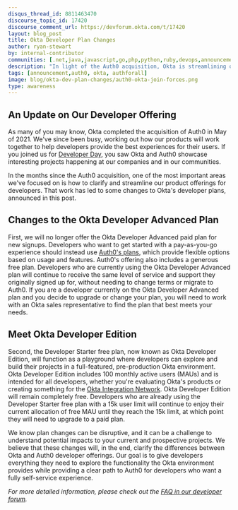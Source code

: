 ```yaml
---
disqus_thread_id: 8811463470
discourse_topic_id: 17420
discourse_comment_url: https://devforum.okta.com/t/17420
layout: blog_post
title: Okta Developer Plan Changes
author: ryan-stewart 
by: internal-contributor
communities: [.net,java,javascript,go,php,python,ruby,devops,announcement]
description: "In light of the Auth0 acquisition, Okta is streamlining our developer product offering by retiring Okta's Developer Advanced plan, and providing Auth0 plans for developers seeking a fully self-service experience."
tags: [announcement,auth0, okta, authforall]
image: blog/okta-dev-plan-changes/auth0-okta-join-forces.png
type: awareness
---
```


## An Update on Our Developer Offering

As many of you may know, Okta completed the acquisition of Auth0 in May of 2021. We've since been busy, working out how our products will work together to help developers provide the best experiences for their users. If you joined us for [Developer Day](https://www.youtube.com/playlist?list=PLshTZo9V1-aHrVURzggebSWeltPQ4KCex), you saw Okta and Auth0 showcase interesting projects happening at our companies and in our communities. 

In the months since the Auth0 acquisition, one of the most important areas we've focused on is how to clarify and streamline our product offerings for developers. That work has led to some changes to Okta's developer plans, announced in this post. 

## Changes to the Okta Developer Advanced Plan

First, we will no longer offer the Okta Developer Advanced paid plan for new signups.  Developers who want to get started with a pay-as-you-go experience should instead use [Auth0's plans](https://auth0.com/pricing), which provide flexible options based on usage and features. Auth0's offering also includes a generous free plan. Developers who are currently using the Okta Developer Advanced plan will continue to receive the same level of service and support they originally signed up for, without needing to change terms or migrate to Auth0. If you are a developer currently on the Okta Developer Advanced plan and you decide to upgrade or change your plan, you will need to work with an Okta sales representative to find the plan that best meets your needs.

## Meet Okta Developer Edition 

Second, the Developer Starter free plan, now known as Okta Developer Edition, will function as a playground where developers can explore and build their projects in a full-featured, pre-production Okta environment. Okta Developer Edition includes 100 monthly active users (MAUs) and is intended for all developers, whether you're evaluating Okta's products or creating something for the [Okta Integration Network](https://www.okta.com/okta-integration-network/). Okta Developer Edition will remain completely free. Developers who are already using the Developer Starter free plan with a 15k user limit will continue to enjoy their current allocation of free MAU until they reach the 15k limit, at which point they will need to upgrade to a paid plan.  

We know plan changes can be disruptive, and it can be a challenge to understand potential impacts to your current and prospective projects. We believe that these changes will, in the end, clarify the differences between Okta and Auth0 developer offerings. Our goal is to give developers everything they need to explore the functionality the Okta environment provides while providing a clear path to Auth0 for developers who want a fully self-service experience.

*For more detailed information, please check out the [FAQ in our developer forum](https://devforum.okta.com/t/developer-plan-changes-faq/16469).*



